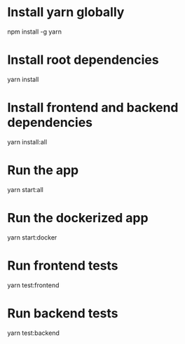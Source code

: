 # Install yarn globally

npm install -g yarn

# Install root dependencies

yarn install

# Install frontend and backend dependencies

yarn install:all

# Run the app

yarn start:all

# Run the dockerized app

yarn start:docker

# Run frontend tests

yarn test:frontend

# Run backend tests

yarn test:backend
